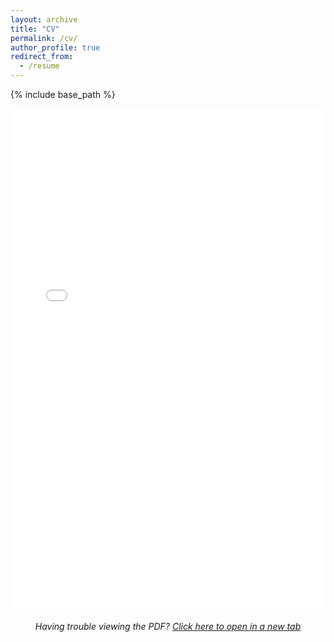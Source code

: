 ```yaml
---
layout: archive
title: "CV"
permalink: /cv/
author_profile: true
redirect_from:
  - /resume
---
```


{% include base_path %}

<embed src="../files/cv.pdf" type="application/pdf" width="100%" height="800px" />

<div style="text-align: center; margin-top: 20px;">
  <p><em>Having trouble viewing the PDF? <a href="../files/cv.pdf" target="_blank">Click here to open in a new tab</a></em></p>
</div>